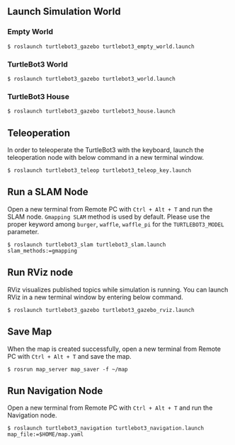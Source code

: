 ## Launch Simulation World

### Empty World
```
$ roslaunch turtlebot3_gazebo turtlebot3_empty_world.launch
```

### TurtleBot3 World
```
$ roslaunch turtlebot3_gazebo turtlebot3_world.launch
```

### TurtleBot3 House
```
$ roslaunch turtlebot3_gazebo turtlebot3_house.launch
```

## Teleoperation 
In order to teleoperate the TurtleBot3 with the keyboard, launch the teleoperation node with below command in a new terminal window.
```
$ roslaunch turtlebot3_teleop turtlebot3_teleop_key.launch
```

##  Run a SLAM Node

Open a new terminal from Remote PC with `Ctrl + Alt + T` and run the SLAM node. `Gmapping SLAM` method is used by default.
Please use the proper keyword among `burger`, `waffle`, `waffle_pi` for the `TURTLEBOT3_MODEL` parameter.

```
$ roslaunch turtlebot3_slam turtlebot3_slam.launch slam_methods:=gmapping
```

## Run RViz node
RViz visualizes published topics while simulation is running. You can launch RViz in a new terminal window by entering below command.

```
$ roslaunch turtlebot3_gazebo turtlebot3_gazebo_rviz.launch
```

## Save Map
When the map is created successfully, open a new terminal from Remote PC with `Ctrl + Alt + T` and save the map.

```
$ rosrun map_server map_saver -f ~/map
```

## Run Navigation Node
Open a new terminal from Remote PC with `Ctrl + Alt + T` and run the Navigation node.

```
$ roslaunch turtlebot3_navigation turtlebot3_navigation.launch map_file:=$HOME/map.yaml
```
